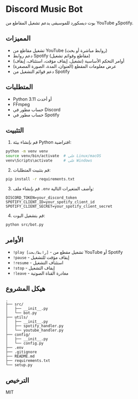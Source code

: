 # Discord Music Bot

بوت ديسكورد للموسيقى يدعم تشغيل المقاطع من YouTube وSpotify.

## المميزات

- تشغيل مقاطع من YouTube (روابط مباشرة أو بحث)
- دعم روابط Spotify (مقاطع وقوائم تشغيل)
- أوامر التحكم الأساسية (تشغيل، إيقاف مؤقت، استئناف، إيقاف)
- عرض معلومات المقطع (العنوان، المدة، الصورة المصغرة)
- دعم قوائم التشغيل من Spotify

## المتطلبات

- Python 3.11 أو أحدث
- FFmpeg
- حساب مطور في Discord
- حساب مطور في Spotify

## التثبيت

1. قم بإنشاء بيئة Python افتراضية:
```bash
python -m venv venv
source venv/bin/activate  # على Linux/macOS
venv\Scripts\activate     # على Windows
```

2. قم بتثبيت المتطلبات:
```bash
pip install -r requirements.txt
```

3. قم بإنشاء ملف `.env` وأضف المتغيرات التالية:
```env
DISCORD_TOKEN=your_discord_token
SPOTIFY_CLIENT_ID=your_spotify_client_id
SPOTIFY_CLIENT_SECRET=your_spotify_client_secret
```

4. قم بتشغيل البوت:
```bash
python src/bot.py
```

## الأوامر

- `!play [رابط/بحث]` - تشغيل مقطع من YouTube أو Spotify
- `!pause` - إيقاف مؤقت للتشغيل
- `!resume` - استئناف التشغيل
- `!stop` - إيقاف التشغيل
- `!leave` - مغادرة القناة الصوتية

## هيكل المشروع

```
.
├── src/
│   ├── __init__.py
│   └── bot.py
├── utils/
│   ├── __init__.py
│   ├── spotify_handler.py
│   └── youtube_handler.py
├── config/
│   ├── __init__.py
│   └── config.py
├── .env
├── .gitignore
├── README.md
├── requirements.txt
└── setup.py
```

## الترخيص

MIT 
